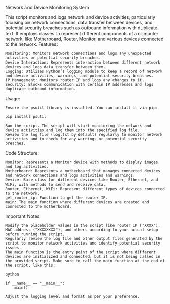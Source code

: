 Network and Device Monitoring System

This script monitors and logs network and device activities, particularly focusing on network connections, data transfer between devices, and potential security breaches such as outbound information with duplicate text. It employs classes to represent different components of a computer network, like Motherboard, Router, Monitor, and various devices connected to the network.
Features:

    Monitoring: Monitors network connections and logs any unexpected activities or potential security breaches.
    Device Interaction: Represents interaction between different network devices and logs data transfer between them.
    Logging: Utilizes Python’s logging module to keep a record of network and device activities, warnings, and potential security breaches.
    IP Management: Monitors router IP and logs any changes to it.
    Security: Blocks communication with certain IP addresses and logs duplicate outbound information.

Usage:

    Ensure the psutil library is installed. You can install it via pip:

    pip install psutil

    Run the script. The script will start monitoring the network and device activities and log them into the specified log file.
    Review the log file (log.txt by default) regularly to monitor network activities and to check for any warnings or potential security breaches.

Code Structure:

    Monitor: Represents a Monitor device with methods to display images and log activities.
    Motherboard: Represents a motherboard that manages connected devices and network connections and logs activities and warnings.
    Device: Base class for different devices like Router, Ethernet, and WiFi, with methods to send and receive data.
    Router, Ethernet, WiFi: Represent different types of devices connected to the network.
    get_router_ip: Function to get the router IP.
    main: The main function where different devices are created and connected to the motherboard.

Important Notes:

    Modify the placeholder values in the script like router IP ("XXXX"), MAC address ("XXXXXXXX"), and others according to your actual setup before running the script.
    Regularly review the log file and other output files generated by the script to monitor network activities and identify potential security issues.
    The main function is the entry point of the script where different devices are initialized and connected, but it is not being called in the provided script. Make sure to call the main function at the end of the script, like this:

    python

    if __name__ == "__main__":
        main()

    Adjust the logging level and format as per your preference.

